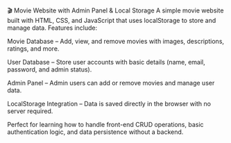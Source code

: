 🎬 Movie Website with Admin Panel & Local Storage
A simple movie website built with HTML, CSS, and JavaScript that uses localStorage to store and manage data.
Features include:

Movie Database – Add, view, and remove movies with images, descriptions, ratings, and more.

User Database – Store user accounts with basic details (name, email, password, and admin status).

Admin Panel – Admin users can add or remove movies and manage user data.

LocalStorage Integration – Data is saved directly in the browser with no server required.

Perfect for learning how to handle front-end CRUD operations, basic authentication logic, and data persistence without a backend.
